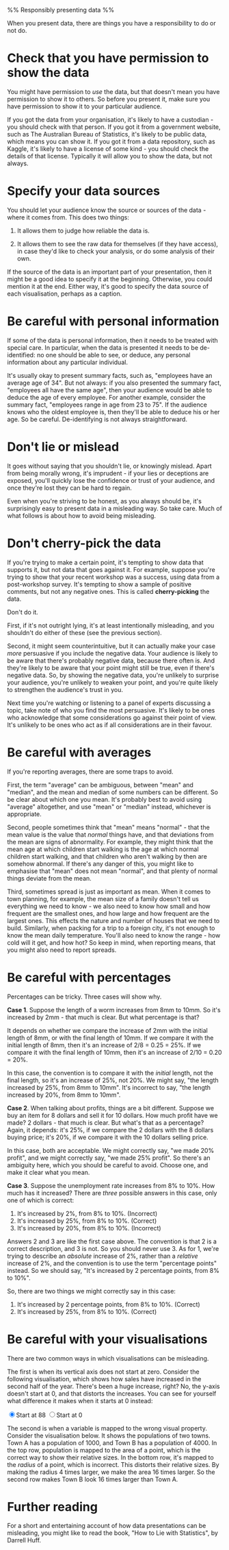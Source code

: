 %% Responsibly presenting data %%

When you present data, there are things you have a responsibility to do or not do.

# Check that you have permission to show the data

You might have permission to *use* the data, but that doesn't mean you have permission to show it to others. So before you present it, make sure you have permission to show it to your particular audience.

If you got the data from your organisation, it's likely to have a custodian - you should check with that person. If you got it from a government website, such as The Australian Bureau of Statistics, it's likely to be public data, which means you can show it. If you got it from a data repository, such as Kaggle, it's likely to have a license of some kind - you should check the details of that license. Typically it will allow you to show the data, but not always.

# Specify your data sources

You should let your audience know the source or sources of the data - where it comes from. This does two things:

1. It allows them to judge how reliable the data is.

2. It allows them to see the raw data for themselves (if they have access), in case they'd like to check your analysis, or do some analysis of their own.

If the source of the data is an important part of your presentation, then it might be a good idea to specify it at the beginning. Otherwise, you could mention it at the end. Either way, it's good to specify the data source of each visualisation, perhaps as a caption.

# Be careful with personal information

If some of the data is personal information, then it needs to be treated with special care. In particular, when the data is presented it needs to be de-identified: no one should be able to see, or deduce, any personal information about any particular individual.

It's usually okay to present summary facts, such as, "employees have an average age of 34". But not always: if you also presented the summary fact, "employees all have the same age", then your audience would be able to deduce the age of every employee. For another example, consider the summary fact, "employees range in age from 23 to 75". If the audience knows who the oldest employee is, then they'll be able to deduce his or her age. So be careful. De-identifying is not always straightforward.

# Don't lie or mislead

It goes without saying that you shouldn't lie, or knowingly mislead. Apart from being morally wrong, it's imprudent - if your lies or deceptions are exposed, you'll quickly lose the confidence or trust of your audience, and once they're lost they can be hard to regain.

Even when you're striving to be honest, as you always should be, it's surprisingly easy to present data in a misleading way. So take care. Much of what follows is about how to avoid being misleading.

# Don't cherry-pick the data

If you're trying to make a certain point, it's tempting to show data that supports it, but not data that goes against it. For example, suppose you're trying to show that your recent workshop was a success, using data from a post-workshop survey. It's tempting to show a sample of positive comments, but not any negative ones. This is called **cherry-picking** the data.

Don't do it.

First, if it's not outright lying, it's at least intentionally misleading, and you shouldn't do either of these (see the previous section).

Second, it might seem counterintuitive, but it can actually make your case *more* persuasive if you include the negative data. Your audience is likely to be aware that there's probably negative data, because there often is. And they're likely to be aware that your point might still be true, even if there's negative data. So, by showing the negative data, you're unlikely to surprise your audience, you're unlikely to weaken your point, and you're quite likely to strengthen the audience's trust in you.

Next time you're watching or listening to a panel of experts discussing a topic, take note of who you find the most persuasive. It's likely to be ones who acknowledge that some considerations go against their point of view. It's unlikely to be ones who act as if all considerations are in their favour.

# Be careful with averages

If you're reporting averages, there are some traps to avoid. 

First, the term "average" can be ambiguous, between "mean" and "median", and the mean and median of some numbers can be different. So be clear about which one you mean. It's probably best to avoid using "average" altogether, and use "mean" or "median" instead, whichever is appropriate.

Second, people sometimes think that "mean" means "normal" - that the mean value is the value that *normal* things have, and that deviations from the mean are signs of abnormality. For example, they might think that the mean age at which children start walking is the age at which normal children start walking, and that children who aren't walking by then are somehow abnormal. If there's any danger of this, you might like to emphasise that "mean" does not mean "normal", and that plenty of normal things deviate from the mean.

Third, sometimes spread is just as important as mean. When it comes to town planning, for example, the mean size of a family doesn't tell us everything we need to know - we also need to know how small and how frequent are the smallest ones, and how large and how frequent are the largest ones. This effects the nature and number of houses that we need to build. Similarly, when packing for a trip to a foreign city, it's not enough to know the mean daily temperature. You'll also need to know the range - how cold will it get, and how hot? So keep in mind, when reporting means, that you might also need to report spreads.

# Be careful with percentages

Percentages can be tricky. Three cases will show why.

**Case 1**. Suppose the length of a worm increases from 8mm to 10mm. So it's increased by 2mm - that much is clear. But what percentage is that?

It depends on whether we compare the increase of 2mm with the initial length of 8mm, or with the final length of 10mm. If we compare it with the initial length of 8mm, then it's an increase of 2/8 = 0.25 = 25%. If we compare it with the final length of 10mm, then it's an increase of 2/10 = 0.20 = 20%. 

In this case, the convention is to compare it with the *initial* length, not the final length, so it's an increase of 25%, not 20%. We might say, "the length increased by 25%, from 8mm to 10mm". It's incorrect to say, "the length increased by 20%, from 8mm to 10mm".

**Case 2**. When talking about profits, things are a bit different. Suppose we buy an item for 8 dollars and sell it for 10 dollars. How much profit have we made? 2 dollars - that much is clear. But what's that as a percentage? Again, it depends: it's 25%, if we compare the 2 dollars with the 8 dollars buying price; it's 20%, if we compare it with the 10 dollars selling price.

In this case, both are acceptable. We might correctly say, "we made 20% profit", and we might correctly say, "we made 25% profit". So there's an ambiguity here, which you should be careful to avoid. Choose one, and make it clear what you mean.

**Case 3**. Suppose the unemployment rate increases from 8% to 10%. How much has it increased? There are *three* possible answers in this case, only one of which is correct:

1. It's increased by 2%, from 8% to 10%. (Incorrect)
2. It's increased by 25%, from 8% to 10%. (Correct)
3. It's increased by 20%, from 8% to 10%. (Incorrect)

Answers 2 and 3 are like the first case above. The convention is that 2 is a correct description, and 3 is not. So you should never use 3. As for 1, we're trying to describe an *absolute* increase of 2%, rather than a *relative* increase of 2%, and the convention is to use the term "percentage points" instead. So we should say, "It's increased by 2 percentage points, from 8% to 10%".

So, there are two things we might correctly say in this case:

1. It's increased by 2 percentage points, from 8% to 10%. (Correct)
2. It's increased by 25%, from 8% to 10%. (Correct)

# Be careful with your visualisations

There are two common ways in which visualisations can be misleading.

The first is when its vertical axis does not start at zero. Consider the following visualisation, which shows how sales have increased in the second half of the year. There's been a huge increase, right? No, the y-axis doesn't start at 0, and that distorts the increases. You can see for yourself what difference it makes when it starts at 0 instead:

<div id="prob1"></div>
<script>
  let prob1 = Highcharts.chart("prob1", {
  	title: {text: "Sales have increased in the last six months"},
  	xAxis: {title: {text: ""}, type: "category",},
  	yAxis: {min: 88, max: 100, title: {text: "Sales"}},
  	legend: {enabled: false},
  	series: [{
  	  type: "column",
  		data: [["Jan", 90],["Feb", 90],["Mar", 90],["Apr", 90],["May", 90],["Jun", 90],["Jul", 91],["Aug", 92],["Sep", 93],["Oct", 94],["Nov", 95],["Dec", 96]],
  	}]
  });
</script>
<label onclick="prob1.update({yAxis: {min: 88}})"><input type="radio" name="prob1" checked/>Start at 88</label>
<label onclick="prob1.update({yAxis: {min: 0}})"><input type="radio" name="prob1"/>Start at 0</label>

The second is when a variable is mapped to the wrong visual property. Consider the visualisation below. It shows the populations of two towns. Town A has a population of 1000, and Town B has a population of 4000. In the top row, population is mapped to the area of a point, which is the correct way to show their relative sizes. In the bottom row, it's mapped to the *radius* of a point, which is incorrect. This distorts their relative sizes. By making the radius 4 times larger, we make the area 16 times larger. So the second row makes Town B look 16 times larger than Town A.

<div id="prob2"></div>
<script>
  Highcharts.chart("prob2", {
    chart: {type: "bubble"},
  	title: {text: "Population of Australia's States and Territories on 31 December 2020"},
  	xAxis: {title: {text: ""}, type: "category",},
  	yAxis: {title: {text: ""}, gridLineWidth: 0, min: 0, max: 1, categories: [ "Incorrect", "Correct"]},
  	legend: {enabled: false},
  	plotOptions: {series: {zMin: 0, zMax: 4000, maxSize: "40%", dataLabels: {enabled: true}}},
  	series: [{
  	  name: "Correct",
    	sizeBy: "area",
  		data: [["Town A", 1, 1000],["Town B", 1, 4000]],
  	},{
  	  name: "Incorrect",
    	sizeBy: "width",
  		data: [["Town A", 0, 1000],["Town B", 0, 4000]],
  	}]
  });
</script>

# Further reading

For a short and entertaining account of how data presentations can be misleading, you might like to read the book, "How to Lie with Statistics", by Darrell Huff.